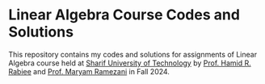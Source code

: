 # Linear Algebra Course Codes and Solutions

This repository contains my codes and solutions for assignments of Linear Algebra course held at [Sharif University of Technology](https://en.sharif.ir/) by [Prof. Hamid R. Rabiee](https://scholar.google.com/citations?user=rKDtrNgAAAAJ&hl=en) and [Prof. Maryam Ramezani](https://scholar.google.com/citations?hl=en&user=cBR8x-4AAAAJ&view_op=list_works&sortby=pubdate) in Fall 2024.
